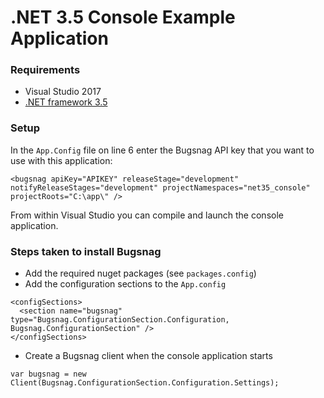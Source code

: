 .NET 3.5 Console Example Application
====

### Requirements

- Visual Studio 2017
- [.NET framework 3.5](https://docs.microsoft.com/en-us/dotnet/framework/install/dotnet-35-windows-10)

### Setup

In the `App.Config` file on line 6 enter the Bugsnag API key that you want to
use with this application:

```
<bugsnag apiKey="APIKEY" releaseStage="development" notifyReleaseStages="development" projectNamespaces="net35_console" projectRoots="C:\app\" />
```

From within Visual Studio you can compile and launch the console application.

### Steps taken to install Bugsnag

- Add the required nuget packages (see `packages.config`)
- Add the configuration sections to the `App.config`

```
<configSections>
  <section name="bugsnag" type="Bugsnag.ConfigurationSection.Configuration, Bugsnag.ConfigurationSection" />
</configSections>
```

- Create a Bugsnag client when the console application starts

```
var bugsnag = new Client(Bugsnag.ConfigurationSection.Configuration.Settings);
```
